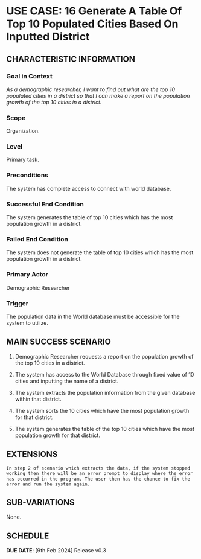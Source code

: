 # USE CASE: 16 Generate A Table Of Top 10 Populated Cities Based On Inputted District

## CHARACTERISTIC INFORMATION

### Goal in Context

*As a demographic researcher, I want to find out what are the top 10 populated cities in a district so that I can make a report on the population growth of the top 10 cities in a district.*

### Scope

Organization.

### Level

Primary task.

### Preconditions

The system has complete access to connect with world database.

### Successful End Condition

The system generates the table of top 10 cities which has the most population growth in a district.

### Failed End Condition

The system does not generate the table of top 10 cities which has the most population growth in a district.

### Primary Actor

Demographic Researcher

### Trigger

The population data in the World database must be accessible for the system to utilize.

## MAIN SUCCESS SCENARIO

1. Demographic Researcher requests a report on the population growth of the top 10 cities in a district.

2. The system has access to the World Database through fixed value of 10 cities and inputting the name of a district.

3. The system extracts the population information from the given database within that district.

4. The system sorts the 10 cities which have the most population growth for that district.

5. The system generates the table of the top 10 cities which have the most population growth for that district.

## EXTENSIONS
	In step 2 of scenario which extracts the data, if the system stopped working then there will be an error prompt to display where the error has occurred in the program. The user then has the chance to fix the error and run the system again.  

## SUB-VARIATIONS
None.

## SCHEDULE

**DUE DATE**: [9th Feb 2024] Release v0.3 